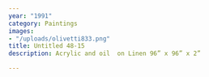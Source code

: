 ```yaml
---
year: "1991"
category: Paintings
images:
- "/uploads/olivetti833.png"
title: Untitled 48-15
description: Acrylic and oil  on Linen 96” x 96” x 2”

---
```

